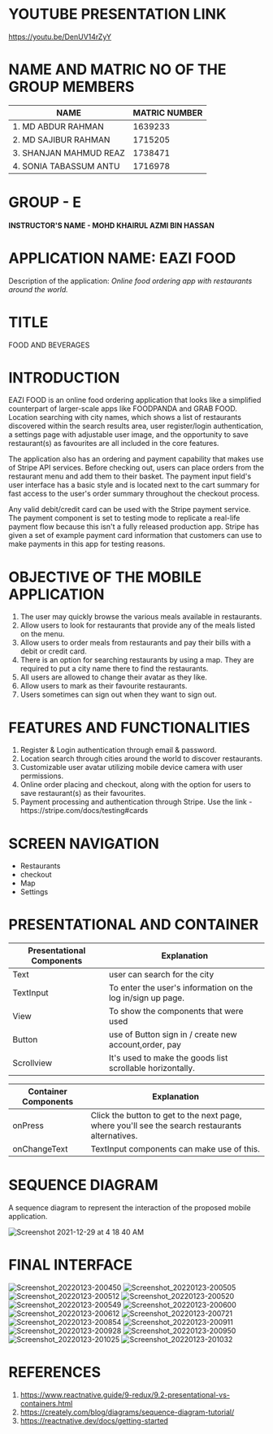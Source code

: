 # YOUTUBE PRESENTATION LINK
https://youtu.be/DenUV14rZyY


# NAME AND MATRIC NO OF THE GROUP MEMBERS

|NAME|MATRIC NUMBER|
| ----------- | ----------- |
| 1. MD ABDUR RAHMAN    | 1639233    |
| 2. MD SAJIBUR RAHMAN     | 1715205     |
| 3. SHANJAN MAHMUD REAZ  | 1738471   |
| 4. SONIA TABASSUM ANTU    | 1716978     |

# GROUP - E
<H4> INSTRUCTOR'S NAME - MOHD KHAIRUL AZMI BIN HASSAN </4>

# APPLICATION NAME: EAZI FOOD
<p>Description of the application: <em> Online food ordering app with restaurants around the world.</em> </p>

<h1>TITLE</h1>
<p>FOOD AND BEVERAGES</p>

# INTRODUCTION
<p>EAZI FOOD is an online food ordering application that looks like a simplified counterpart of larger-scale apps like FOODPANDA and GRAB FOOD. Location searching with city names, which shows a list of restaurants discovered within the search results area, user register/login authentication, a settings page with adjustable user image, and the opportunity to save restaurant(s) as favourites are all included in the core features.

The application also has an ordering and payment capability that makes use of Stripe API services. Before checking out, users can place orders from the restaurant menu and add them to their basket. The payment input field's user interface has a basic style and is located next to the cart summary for fast access to the user's order summary throughout the checkout process.

Any valid debit/credit card can be used with the Stripe payment service. The payment component is set to testing mode to replicate a real-life payment flow because this isn't a fully released production app. Stripe has given a set of example payment card information that customers can use to make payments in this app for testing reasons.</p>
# OBJECTIVE OF THE MOBILE APPLICATION
<ol>
  <li>The user may quickly browse the various meals available in restaurants.</li>
  <li>Allow users to look for restaurants that provide any of the meals listed on the menu.</li>
  <li>Allow users to order meals from restaurants and pay their bills with a debit or credit card.</li>
  <li>There is an option for searching restaurants by using a map. They are required to put a city name there to find the restaurants.</li>
   <li>All users are allowed to change their avatar as they like.</li>
  <li>Allow users to mark as their favourite restaurants.</li>
   <li>Users sometimes can sign out when they want to sign out.</li>
</ol>

# FEATURES AND FUNCTIONALITIES
<ol>
  <li>Register & Login authentication through email & password.</li>
  <li>Location search through cities around the world to discover restaurants.</li>
  <li>Customizable user avatar utilizing mobile device camera with user permissions.</li>
  <li>Online order placing and checkout, along with the option for users to save restaurant(s) as their favourites.</li>
  <li>Payment processing and authentication through Stripe. Use the link - https://stripe.com/docs/testing#cards</li>
</ol>

# SCREEN NAVIGATION

<ul>
  <li>Restaurants</li>
  <li>checkout</li>
  <li>Map</li>
  <li>Settings</li>
</ul>

# PRESENTATIONAL AND CONTAINER

| Presentational Components     | Explanation |
| ----------- | ----------- |
| Text     |   user can search for the city |
| TextInput   | To enter the user's information on the log in/sign up page.         |
| View      | To show the components that were used |
| Button | use of Button sign in / create new account,order, pay |
| Scrollview      | It's used to make the goods list scrollable horizontally.       |

| Container Components      | Explanation |
| ----------- | ----------- |
| onPress      | Click the button to get to the next page, where you'll see the search restaurants alternatives.     |
| onChangeText	   | TextInput components can make use of this.       |



# SEQUENCE DIAGRAM
<p>A sequence diagram to represent the interaction of the proposed mobile application.</p>

![Screenshot 2021-12-29 at 4 18 40 AM](https://user-images.githubusercontent.com/69203953/147670994-a85ca2e1-5717-4a3d-802e-efed2750af3f.png)

# FINAL INTERFACE
![Screenshot_20220123-200450](https://user-images.githubusercontent.com/69203953/150678578-b9b1aec0-49f1-4181-ba74-6cb7712d858e.png)
![Screenshot_20220123-200505](https://user-images.githubusercontent.com/69203953/150678582-9b16a719-b786-458c-a7e4-687fcb771f9d.png)
![Screenshot_20220123-200512](https://user-images.githubusercontent.com/69203953/150678589-3c6ffa51-6e13-4b63-b409-2a06d246e264.png)
![Screenshot_20220123-200520](https://user-images.githubusercontent.com/69203953/150678592-14a70166-2e6d-427d-ac7b-9c353ed98a1a.png)
![Screenshot_20220123-200549](https://user-images.githubusercontent.com/69203953/150678594-12153b07-141e-4e70-92c4-e4f22d66e533.png)
![Screenshot_20220123-200600](https://user-images.githubusercontent.com/69203953/150678595-6ab7f08b-7163-463f-96ff-366983ee04fb.png)
![Screenshot_20220123-200612](https://user-images.githubusercontent.com/69203953/150678598-593dabf8-ad2c-445b-82c4-a8f7a041f9d3.png)
![Screenshot_20220123-200721](https://user-images.githubusercontent.com/69203953/150678600-8e0761be-8f6e-4c08-ab52-0253dc669b5f.png)
![Screenshot_20220123-200854](https://user-images.githubusercontent.com/69203953/150678601-4643c39a-feef-42e5-859c-d5e49cd4adcd.png)
![Screenshot_20220123-200911](https://user-images.githubusercontent.com/69203953/150678602-95183bef-4e9e-423c-9925-e455ed90e01f.png)
![Screenshot_20220123-200928](https://user-images.githubusercontent.com/69203953/150678603-afb2ffd1-059a-4007-946b-2b430bbcc0b1.png)
![Screenshot_20220123-200950](https://user-images.githubusercontent.com/69203953/150678605-85c81aca-1daa-4600-bb59-4e874ca17071.png)
![Screenshot_20220123-201025](https://user-images.githubusercontent.com/69203953/150678606-6cdb2531-58e2-4e32-8e9e-1795d506cfc6.png)
![Screenshot_20220123-201032](https://user-images.githubusercontent.com/69203953/150678607-ec48b44c-e376-4135-a612-2275682b7c2c.png)


# REFERENCES
1. https://www.reactnative.guide/9-redux/9.2-presentational-vs-containers.html
2. https://creately.com/blog/diagrams/sequence-diagram-tutorial/
3. https://reactnative.dev/docs/getting-started






